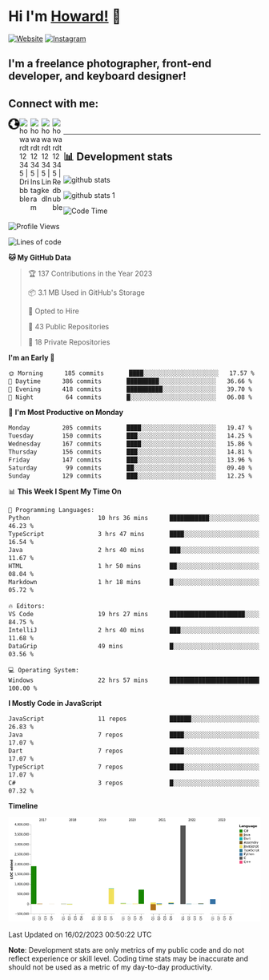# Hi I'm [Howard!][website] 👋

[![Website](https://img.shields.io/website?label=howardt12345.com&style=for-the-badge&url=https%3A%2F%2Fhowardt12345.com)](https://howardt12345.com)
[![Instagram](https://img.shields.io/badge/instagram-%23E4405F.svg?&style=for-the-badge&logo=instagram&logoColor=white)](https://instagram.com/howardt12345)

I'm a freelance photographer, front-end developer, and keyboard designer!
---

## Connect with me:

[<img align="left" alt="howardt12345.com" width="22px" src="https://raw.githubusercontent.com/iconic/open-iconic/master/svg/globe.svg" />][website]
[<img align="left" alt="howardt12345 | Dribbble" width="22px" src="https://cdn.jsdelivr.net/npm/simple-icons@v3/icons/dribbble.svg" />][dribbble]
[<img align="left" alt="howardt12345 | Instagram" width="22px" src="https://cdn.jsdelivr.net/npm/simple-icons@v3/icons/instagram.svg" />][instagram]
[<img align="left" alt="howardt12345 | LinkedIn" width="22px" src="https://cdn.jsdelivr.net/npm/simple-icons@v3/icons/linkedin.svg" />][linkedin]
[<img align="left" alt="howardt12345 | Redbubble" width="22px" src="https://cdn.jsdelivr.net/npm/simple-icons@v3/icons/redbubble.svg" />][redbubble]

<br />

---

## 📊 Development stats

![github stats](https://github-readme-stats.vercel.app/api?username=howardt12345&show_icons=true&hide_border=true&theme=dark&hide=contribs,issues)

![github stats 1](https://github-readme-stats.vercel.app/api/top-langs?username=howardt12345&langs_count=8&show_icons=true&hide_border=true&theme=dark&layout=compact)

<!--START_SECTION:waka-->
![Code Time](http://img.shields.io/badge/Code%20Time-815%20hrs%2016%20mins-blue)

![Profile Views](http://img.shields.io/badge/Profile%20Views-0-blue)

![Lines of code](https://img.shields.io/badge/From%20Hello%20World%20I%27ve%20Written-8%20Million%20lines%20of%20code-blue)

**🐱 My GitHub Data** 

> 🏆 137 Contributions in the Year 2023
 > 
> 📦 3.1 MB Used in GitHub's Storage 
 > 
> 💼 Opted to Hire
 > 
> 📜 43 Public Repositories 
 > 
> 🔑 18 Private Repositories  
 > 
**I'm an Early 🐤** 

```text
🌞 Morning      185 commits       ████░░░░░░░░░░░░░░░░░░░░░   17.57 % 
🌆 Daytime      386 commits       █████████░░░░░░░░░░░░░░░░   36.66 % 
🌃 Evening      418 commits       ██████████░░░░░░░░░░░░░░░   39.70 % 
🌙 Night         64 commits       █░░░░░░░░░░░░░░░░░░░░░░░░   06.08 % 

```
📅 **I'm Most Productive on Monday** 

```text
Monday         205 commits       ████░░░░░░░░░░░░░░░░░░░░░   19.47 % 
Tuesday        150 commits       ███░░░░░░░░░░░░░░░░░░░░░░   14.25 % 
Wednesday      167 commits       ████░░░░░░░░░░░░░░░░░░░░░   15.86 % 
Thursday       156 commits       ███░░░░░░░░░░░░░░░░░░░░░░   14.81 % 
Friday         147 commits       ███░░░░░░░░░░░░░░░░░░░░░░   13.96 % 
Saturday        99 commits       ██░░░░░░░░░░░░░░░░░░░░░░░   09.40 % 
Sunday         129 commits       ███░░░░░░░░░░░░░░░░░░░░░░   12.25 % 

```


📊 **This Week I Spent My Time On** 

```text
💬 Programming Languages: 
Python                   10 hrs 36 mins      ███████████░░░░░░░░░░░░░░   46.23 % 
TypeScript               3 hrs 47 mins       ████░░░░░░░░░░░░░░░░░░░░░   16.54 % 
Java                     2 hrs 40 mins       ███░░░░░░░░░░░░░░░░░░░░░░   11.67 % 
HTML                     1 hr 50 mins        ██░░░░░░░░░░░░░░░░░░░░░░░   08.04 % 
Markdown                 1 hr 18 mins        █░░░░░░░░░░░░░░░░░░░░░░░░   05.72 % 

🔥 Editors: 
VS Code                  19 hrs 27 mins      █████████████████████░░░░   84.75 % 
IntelliJ                 2 hrs 40 mins       ███░░░░░░░░░░░░░░░░░░░░░░   11.68 % 
DataGrip                 49 mins             █░░░░░░░░░░░░░░░░░░░░░░░░   03.56 % 

💻 Operating System: 
Windows                  22 hrs 57 mins      █████████████████████████   100.00 % 

```

**I Mostly Code in JavaScript** 

```text
JavaScript               11 repos            ██████░░░░░░░░░░░░░░░░░░░   26.83 % 
Java                     7 repos             ████░░░░░░░░░░░░░░░░░░░░░   17.07 % 
Dart                     7 repos             ████░░░░░░░░░░░░░░░░░░░░░   17.07 % 
TypeScript               7 repos             ████░░░░░░░░░░░░░░░░░░░░░   17.07 % 
C#                       3 repos             █░░░░░░░░░░░░░░░░░░░░░░░░   07.32 % 

```


**Timeline**

![Chart not found](https://raw.githubusercontent.com/howardt12345/howardt12345/master/charts/bar_graph.png) 


 Last Updated on 16/02/2023 00:50:22 UTC
<!--END_SECTION:waka-->

**Note**: Development stats are only metrics of my public code and do not reflect experience or skill level. Coding time stats may be inaccurate and should not be used as a metric of my day-to-day productivity.

[website]: https://howardt12345.com
[dribbble]: https://dribbble.com/howardt12345
[instagram]: https://instagram.com/howardt12345
[linkedin]: https://linkedin.com/in/howardt12345
[redbubble]: https://www.redbubble.com/people/howardt12345/
